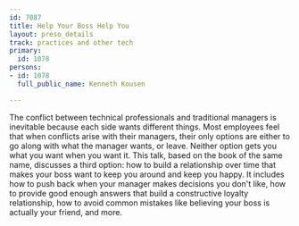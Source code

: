 ```yaml
---
id: 7087
title: Help Your Boss Help You
layout: preso_details
track: practices and other tech
primary:
  id: 1078
persons:
- id: 1078
  full_public_name: Kenneth Kousen

---
```

The conflict between technical professionals and traditional managers is inevitable because each side wants different things. Most employees feel that when conflicts arise with their managers, their only options are either to go along with what the manager wants, or leave. Neither option gets you what you want when you want it. This talk, based on the book of the same name, discusses a third option: how to build a relationship over time that makes your boss want to keep you around and keep you happy. It includes how to push back when your manager makes decisions you don't like, how to provide good enough answers that build a constructive loyalty relationship, how to avoid common mistakes like believing your boss is actually your friend, and more.